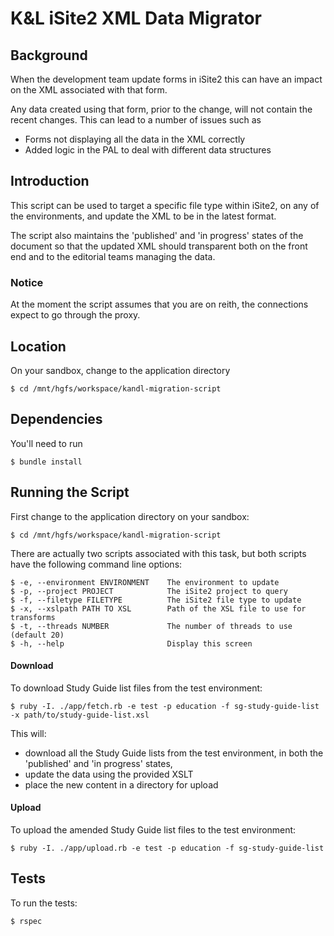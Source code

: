K&L iSite2 XML Data Migrator
============================

## Background

When the development team update forms in iSite2 this can have an impact on the
XML associated with that form.

Any data created using that form, prior to the change, will not contain the
recent changes. This can lead to a number of issues such as
- Forms not displaying all the data in the XML correctly
- Added logic in the PAL to deal with different data structures


## Introduction

This script can be used to target a specific file type within iSite2, on any of
the environments, and update the XML to be in the latest format.

The script also maintains the 'published' and 'in progress' states of the
document so that the updated XML should transparent both on the front end and to
the editorial teams managing the data.

### Notice

At the moment the script assumes that you are on reith, the connections expect
to go through the proxy.


## Location

On your sandbox, change to the application directory

    $ cd /mnt/hgfs/workspace/kandl-migration-script


## Dependencies

You'll need to run

    $ bundle install


## Running the Script

First change to the application directory on your sandbox:

    $ cd /mnt/hgfs/workspace/kandl-migration-script

There are actually two scripts associated with this task, but both scripts have
the following command line options:

    $ -e, --environment ENVIRONMENT    The environment to update
    $ -p, --project PROJECT            The iSite2 project to query
    $ -f, --filetype FILETYPE          The iSite2 file type to update
    $ -x, --xslpath PATH TO XSL        Path of the XSL file to use for transforms
    $ -t, --threads NUMBER             The number of threads to use (default 20)
    $ -h, --help                       Display this screen


#### Download

To download Study Guide list files from the test environment:

    $ ruby -I. ./app/fetch.rb -e test -p education -f sg-study-guide-list -x path/to/study-guide-list.xsl

This will:
- download all the Study Guide lists from the test environment, in both
the 'published' and 'in progress' states,
- update the data using the provided XSLT
- place the new content in a directory for upload


#### Upload

To upload the amended Study Guide list files to the test environment:

    $ ruby -I. ./app/upload.rb -e test -p education -f sg-study-guide-list

## Tests

To run the tests:
```
$ rspec
```
